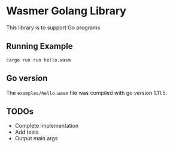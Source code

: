 
# Wasmer Golang Library
This library is to support Go programs

## Running Example
`cargo run run hello.wasm`

## Go version
The `examples/hello.wasm` file was compiled with go version 1.11.5.

## TODOs
- Complete implementation
- Add tests
- Output main args